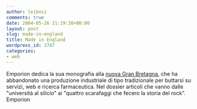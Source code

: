 ```yaml
---
author: leibniz
comments: true
date: 2004-05-26 21:19:38+00:00
layout: post
slug: made-in-england
title: Made in England
wordpress_id: 3747
categories:
- web
---
```


Emporion dedica la sua monografia alla [nuova Gran Bretagna](http://www.enel.it/magazine/emporion/), che ha abbandonato una produzione industriale di tipo tradizionale per buttarsi su servizi, web e ricerca farmaceutica. Nel dossier articoli che vanno dalle "università al silicio" ai "quattro scarafaggi che fecero la storia del rock".
Emporion
